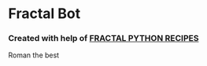 # Fractal Bot

### Created with help of [FRACTAL PYTHON RECIPES](https://code.activestate.com/recipes/langs/python/tags/fractal)
Roman the best
